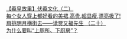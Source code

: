   
[【羲皇故里】伏羲文化（二）](http://www.dianyue.me/archives/632/v1nm5y7osnuuqayb/)  
[每个女人穿上都好看的美裙,高贵,超显瘦,漂亮极了!](http://www.dianyue.me/archives/963/ajvhpb2asiaoupgc/)  
[肩挑明月横街去——读贾又福先生  （二十）](http://www.dianyue.me/archives/731/jbm5torv43d3ixu7/)  
[为什么要叫“上厕所、下厨房”？](http://www.dianyue.me/archives/557/mcgvqwg2p3h5dd6r/)
